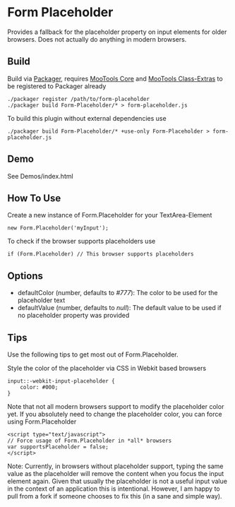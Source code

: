 Form Placeholder
=============

Provides a fallback for the placeholder property on input elements for older browsers. Does not actually do anything in modern browsers.

Build
-----

Build via [Packager](http://github.com/kamicane/packager), requires [MooTools Core](http://github.com/mootools/mootools-core) and [MooTools Class-Extras](http://github.com/cpojer/mootools-class-extras) to be registered to Packager already


	./packager register /path/to/form-placeholder
	./packager build Form-Placeholder/* > form-placeholder.js

To build this plugin without external dependencies use

	./packager build Form-Placeholder/* +use-only Form-Placeholder > form-placeholder.js

Demo
----

See Demos/index.html

How To Use
----------

Create a new instance of Form.Placeholder for your TextArea-Element

	new Form.Placeholder('myInput');

To check if the browser supports placeholders use

	if (Form.Placeholder) // This browser supports placeholders

Options
-------

* defaultColor (number, defaults to *#777*): The color to be used for the placeholder text
* defaultValue (number, defaults to *null*): The default value to be used if no placeholder property was provided

Tips
--------

Use the following tips to get most out of Form.Placeholder.

Style the color of the placeholder via CSS in Webkit based browsers

	input::-webkit-input-placeholder {
		color: #000;
	}

Note that not all modern browsers support to modify the placeholder color yet. If you absolutely need to change the placeholder color, you can force using Form.Placeholder

	<script type="text/javascript">
	// Force usage of Form.Placeholder in *all* browsers
	var supportsPlaceholder = false;
	</script>

Note: Currently, in browsers without placeholder support, typing the same value as the placeholder will remove the content when you focus the input element again. Given that usually the placeholder is not a useful input value in the context of an application this is intentional. However, I am happy to pull from a fork if someone chooses to fix this (in a sane and simple way).
